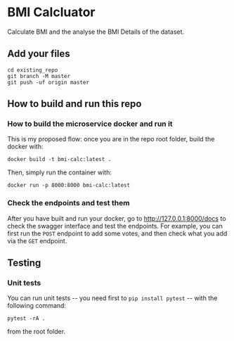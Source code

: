 # BMI Calcluator

Calculate BMI and the analyse the BMI Details of the dataset.

## Add your files

```
cd existing_repo
git branch -M master
git push -uf origin master
```

## How to build and run this repo

### How to build the microservice docker and run it

This is my proposed flow: once you are in the repo root folder, build the docker with:

```
docker build -t bmi-calc:latest .
```

Then, simply run the container with:

```
docker run -p 8000:8000 bmi-calc:latest
```

### Check the endpoints and test them

After you have built and run your docker, go to http://127.0.0.1:8000/docs to check the swagger interface and test the endpoints. For example, you can first run the `POST` endpoint to add some votes, and then check what you add via the `GET` endpoint.

## Testing

### Unit tests

You can run unit tests -- you need first to `pip install pytest` -- with the following command:

```
pytest -rA .
```
from the root folder.

